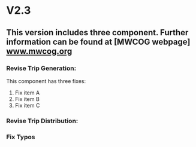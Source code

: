 # V2.3

## This version includes three component. Further information can be found at [MWCOG webpage] www.mwcog.org

### Revise Trip Generation:  
This component has three fixes:
1. Fix item A
2. Fix item B
3. Fix item C

### Revise Trip Distribution: 

### Fix Typos
